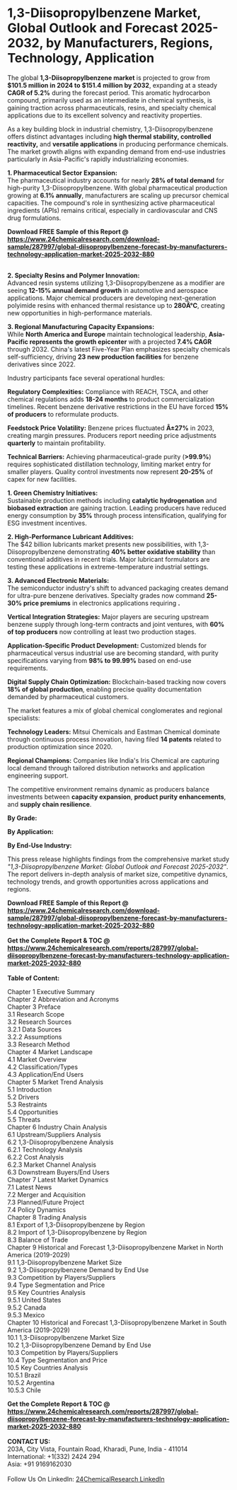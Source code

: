 <h1>1,3-Diisopropylbenzene Market, Global Outlook and Forecast 2025-2032, by Manufacturers, Regions, Technology, Application</h1><p>The global <strong>1,3-Diisopropylbenzene market</strong> is projected to grow from <strong>$101.5 million in 2024 to $151.4 million by 2032</strong>, expanding at a steady <strong>CAGR of 5.2%</strong> during the forecast period. This aromatic hydrocarbon compound, primarily used as an intermediate in chemical synthesis, is gaining traction across pharmaceuticals, resins, and specialty chemical applications due to its excellent solvency and reactivity properties.</p><p>As a key building block in industrial chemistry, 1,3-Diisopropylbenzene offers distinct advantages including <strong>high thermal stability, controlled reactivity,</strong> and <strong>versatile applications</strong> in producing performance chemicals. The market growth aligns with expanding demand from end-use industries particularly in Asia-Pacific's rapidly industrializing economies.</p><p><strong>1. Pharmaceutical Sector Expansion:</strong><br>
The pharmaceutical industry accounts for nearly <strong>28% of total demand</strong> for high-purity 1,3-Diisopropylbenzene. With global pharmaceutical production growing at <strong>6.1% annually</strong>, manufacturers are scaling up precursor chemical capacities. The compound's role in synthesizing active pharmaceutical ingredients (APIs) remains critical, especially in cardiovascular and CNS drug formulations.</p><div><b>Download FREE Sample of this Report @ 
            <a href="https://www.24chemicalresearch.com/download-sample/287997/global-diisopropylbenzene-forecast-by-manufacturers-technology-application-market-2025-2032-880">
            https://www.24chemicalresearch.com/download-sample/287997/global-diisopropylbenzene-forecast-by-manufacturers-technology-application-market-2025-2032-880</a></b></div><br><p><strong>2. Specialty Resins and Polymer Innovation:</strong><br>
Advanced resin systems utilizing 1,3-Diisopropylbenzene as a modifier are seeing <strong>12-15% annual demand growth</strong> in automotive and aerospace applications. Major chemical producers are developing next-generation polyimide resins with enhanced thermal resistance up to <strong>280Â°C</strong>, creating new opportunities in high-performance materials.</p><p><strong>3. Regional Manufacturing Capacity Expansions:</strong><br>
While <strong>North America and Europe</strong> maintain technological leadership, <strong>Asia-Pacific represents the growth epicenter</strong> with a projected <strong>7.4% CAGR</strong> through 2032. China's latest Five-Year Plan emphasizes specialty chemicals self-sufficiency, driving <strong>23 new production facilities</strong> for benzene derivatives since 2022.</p><p>Industry participants face several operational hurdles:</p><p><strong>Regulatory Complexities:</strong> Compliance with REACH, TSCA, and other chemical regulations adds <strong>18-24 months</strong> to product commercialization timelines. Recent benzene derivative restrictions in the EU have forced <strong>15% of producers</strong> to reformulate products.</p><p><strong>Feedstock Price Volatility:</strong> Benzene prices fluctuated <strong>Â±27%</strong> in 2023, creating margin pressures. Producers report needing price adjustments <strong>quarterly</strong> to maintain profitability.</p><p><strong>Technical Barriers:</strong> Achieving pharmaceutical-grade purity (<strong>&gt;99.9%</strong>) requires sophisticated distillation technology, limiting market entry for smaller players. Quality control investments now represent <strong>20-25%</strong> of capex for new facilities.</p><p><strong>1. Green Chemistry Initiatives:</strong><br>
Sustainable production methods including <strong>catalytic hydrogenation</strong> and <strong>biobased extraction</strong> are gaining traction. Leading producers have reduced energy consumption by <strong>35%</strong> through process intensification, qualifying for ESG investment incentives.</p><p><strong>2. High-Performance Lubricant Additives:</strong><br>
The $42 billion lubricants market presents new possibilities, with 1,3-Diisopropylbenzene demonstrating <strong>40% better oxidative stability</strong> than conventional additives in recent trials. Major lubricant formulators are testing these applications in extreme-temperature industrial settings.</p><p><strong>3. Advanced Electronic Materials:</strong><br>
The semiconductor industry's shift to advanced packaging creates demand for ultra-pure benzene derivatives. Specialty grades now command <strong>25-30% price premiums</strong> in electronics applications requiring <strong>.</strong></p><p><strong>Vertical Integration Strategies:</strong> Major players are securing upstream benzene supply through long-term contracts and joint ventures, with <strong>60% of top producers</strong> now controlling at least two production stages.</p><p><strong>Application-Specific Product Development:</strong> Customized blends for pharmaceutical versus industrial use are becoming standard, with purity specifications varying from <strong>98% to 99.99%</strong> based on end-use requirements.</p><p><strong>Digital Supply Chain Optimization:</strong> Blockchain-based tracking now covers <strong>18% of global production</strong>, enabling precise quality documentation demanded by pharmaceutical customers.</p><p>The market features a mix of global chemical conglomerates and regional specialists:</p><p><strong>Technology Leaders:</strong> Mitsui Chemicals and Eastman Chemical dominate through continuous process innovation, having filed <strong>14 patents</strong> related to production optimization since 2020.</p><p><strong>Regional Champions:</strong> Companies like India's Iris Chemical are capturing local demand through tailored distribution networks and application engineering support.</p><p>The competitive environment remains dynamic as producers balance investments between <strong>capacity expansion</strong>, <strong>product purity enhancements</strong>, and <strong>supply chain resilience</strong>.</p><p><strong>By Grade:</strong></p><p><strong>By Application:</strong></p><p><strong>By End-Use Industry:</strong></p><p>This press release highlights findings from the comprehensive market study <em>"1,3-Diisopropylbenzene Market: Global Outlook and Forecast 2025-2032"</em>. The report delivers in-depth analysis of market size, competitive dynamics, technology trends, and growth opportunities across applications and regions.</p><div><b>Download FREE Sample of this Report @ 
            <a href="https://www.24chemicalresearch.com/download-sample/287997/global-diisopropylbenzene-forecast-by-manufacturers-technology-application-market-2025-2032-880">
            https://www.24chemicalresearch.com/download-sample/287997/global-diisopropylbenzene-forecast-by-manufacturers-technology-application-market-2025-2032-880</a></b></div><br><div><b>Get the Complete Report & TOC @ 
            <a href="https://www.24chemicalresearch.com/reports/287997/global-diisopropylbenzene-forecast-by-manufacturers-technology-application-market-2025-2032-880">
            https://www.24chemicalresearch.com/reports/287997/global-diisopropylbenzene-forecast-by-manufacturers-technology-application-market-2025-2032-880</a></b></div><br>
            <b>Table of Content:</b><p>Chapter 1 Executive Summary<br />
Chapter 2 Abbreviation and Acronyms<br />
Chapter 3 Preface<br />
3.1 Research Scope<br />
3.2 Research Sources<br />
3.2.1 Data Sources<br />
3.2.2 Assumptions<br />
3.3 Research Method<br />
Chapter 4 Market Landscape<br />
4.1 Market Overview<br />
4.2 Classification/Types<br />
4.3 Application/End Users<br />
Chapter 5 Market Trend Analysis<br />
5.1 Introduction<br />
5.2 Drivers<br />
5.3 Restraints<br />
5.4 Opportunities<br />
5.5 Threats<br />
Chapter 6 Industry Chain Analysis<br />
6.1 Upstream/Suppliers Analysis<br />
6.2 1,3-Diisopropylbenzene Analysis<br />
6.2.1 Technology Analysis<br />
6.2.2 Cost Analysis<br />
6.2.3 Market Channel Analysis<br />
6.3 Downstream Buyers/End Users<br />
Chapter 7 Latest Market Dynamics<br />
7.1 Latest News<br />
7.2 Merger and Acquisition<br />
7.3 Planned/Future Project<br />
7.4 Policy Dynamics<br />
Chapter 8 Trading Analysis<br />
8.1 Export of 1,3-Diisopropylbenzene by Region<br />
8.2 Import of 1,3-Diisopropylbenzene by Region<br />
8.3 Balance of Trade<br />
Chapter 9 Historical and Forecast 1,3-Diisopropylbenzene Market in North America (2019-2029)<br />
9.1 1,3-Diisopropylbenzene Market Size<br />
9.2 1,3-Diisopropylbenzene Demand by End Use<br />
9.3 Competition by Players/Suppliers<br />
9.4 Type Segmentation and Price<br />
9.5 Key Countries Analysis<br />
9.5.1 United States<br />
9.5.2 Canada<br />
9.5.3 Mexico<br />
Chapter 10 Historical and Forecast 1,3-Diisopropylbenzene Market in South America (2019-2029)<br />
10.1 1,3-Diisopropylbenzene Market Size<br />
10.2 1,3-Diisopropylbenzene Demand by End Use<br />
10.3 Competition by Players/Suppliers<br />
10.4 Type Segmentation and Price<br />
10.5 Key Countries Analysis<br />
10.5.1 Brazil<br />
10.5.2 Argentina<br />
10.5.3 Chile<br />
</p><div><b>Get the Complete Report & TOC @ 
            <a href="https://www.24chemicalresearch.com/reports/287997/global-diisopropylbenzene-forecast-by-manufacturers-technology-application-market-2025-2032-880">
            https://www.24chemicalresearch.com/reports/287997/global-diisopropylbenzene-forecast-by-manufacturers-technology-application-market-2025-2032-880</a></b></div><br><b>CONTACT US:</b><br>
            203A, City Vista, Fountain Road, Kharadi, Pune, India - 411014<br>
            International: +1(332) 2424 294<br>
            Asia: +91 9169162030 <br><br>
            Follow Us On LinkedIn: <a href="https://www.linkedin.com/company/24chemicalresearch/">24ChemicalResearch LinkedIn</a>